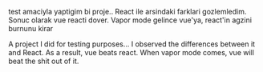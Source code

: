 test amaciyla yaptigim bi proje.. React ile arsindaki farklari gozlemledim. Sonuc olarak vue reacti dover. Vapor mode gelince vue'ya, react'in agzini burnunu kirar

A project I did for testing purposes... I observed the differences between it and React. As a result, vue beats react. When vapor mode comes, vue will beat the shit out of it.
